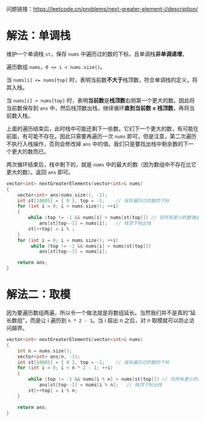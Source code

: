 问题链接：https://leetcode.cn/problems/next-greater-element-i/description/

# 解法：单调栈

维护一个单调栈 `st`，保存 `nums` 中遍历过的数的下标，且单调栈**非单调递增**。

遍历数组 `nums`，`0 <= i < nums.size()`。

当 `nums[i] <= nums[top]` 时，表明当前数**不大于**栈顶数，符合单调栈的定义，将其入栈。

当 `nums[i] > nums[top]` 时，表明**当前数**是**栈顶数**右侧第一个更大的数。因此将当前数保存到 `ans` 中，然后栈顶数出栈，继续循环**直到当前数 $\le$ 栈顶数**，再将当前数入栈。

上面的遍历结束后，此时栈中可能还剩下一些数。它们下一个更大的数，有可能在前面，有可能不存在。因此只需要再遍历一次 `nums` 即可，但是注意，第二次遍历不执行入栈操作，否则会修改掉 `ans` 中的值。我们只是要找出栈中剩余数的下一个更大的数而已。

两次循环结束后，栈中剩下的，就是 `nums` 中的最大的数（因为数组中不存在比它更大的数）。返回 `ans` 即可。

```cpp
vector<int> nextGreaterElements(vector<int>& nums)
{
    vector<int> ans(nums.size(), -1);
    int st[10005] = { 0 }, top = -1;    // 保存遍历过的数的下标    
    for (int i = 0; i < nums.size(); ++i)
    {
        while (top != -1 && nums[i] > nums[st[top]]) // 将所有更小的数弹出栈
            ans[st[top--]] = nums[i];   // 栈顶下标出栈
        st[++top] = i % ;
    }
    for (int i = 0; i < nums.size(); ++i)
         while (top != -1 && nums[i] > nums[st[top]])
            ans[st[top--]] = nums[i];

    return ans;
}
```

# 解法二：取模

因为要遍历数组两遍，所以令一个做法就是将数组延长。当然我们并不是真的“延长数组”，而是让 i 遍历到 `n * 2 - 1`。当 i 超出 n 之后，对 n 取模就可以防止访问越界。

```cpp
vector<int> nextGreaterElements(vector<int>& nums)
{
    int n = nums.size();
    vector<int> ans(n, -1);
    int st[10005] = { 0 }, top = -1;    // 保存遍历过的数的下标    
    for (int i = 0; i < n * 2 - 1; ++i)
    {
        while (top != -1 && nums[i % n] > nums[st[top]]) // 将所有更小的数弹出栈
            ans[st[top--]] = nums[i % n];   // 栈顶下标出栈
        st[++top] = i % n;
    }

    return ans;
}
```

